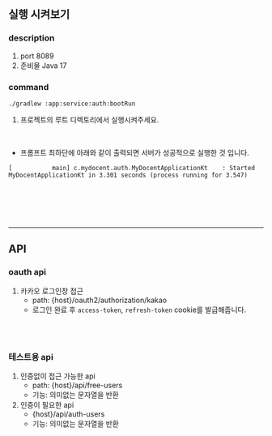 ## 실행 시켜보기

### description
1. port 8089
2. 준비물 Java 17
### command
`./gradlew :app:service:auth:bootRun`

1. 프로젝트의 루트 디렉토리에서 실행시켜주세요.

<br>
 
+ 프롬프트 최하단에 아래와 같이 출력되면 서버가 성공적으로 실행한 것 입니다.

`[           main] c.mydocent.auth.MyDocentApplicationKt    : Started MyDocentApplicationKt in 3.301 seconds (process running for 3.547)
`


<br><br><br><br>

---
## API

### oauth api
1. 카카오 로그인창 접근
   + path: {host}/oauth2/authorization/kakao
   + 로그인 완료 후 `access-token`, `refresh-token` cookie를 발급해줍니다.

    
<br> <br>


### 테스트용 api
1. 인증없이 접근 가능한 api
   + path: {host}/api/free-users
   + 기능: 의미없는 문자열을 반환
2. 인증이 필요한 api
   + {host}/api/auth-users
   + 기능: 의미없는 문자열을 반환